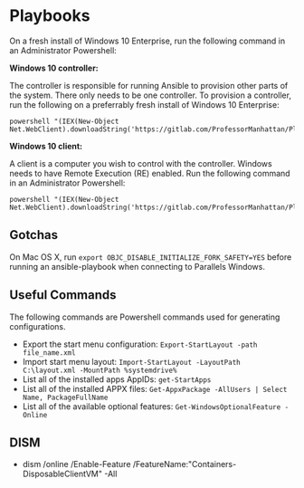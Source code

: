 # Playbooks

On a fresh install of Windows 10 Enterprise, run the following command in an Administrator Powershell:

**Windows 10 controller:**

The controller is responsible for running Ansible to provision other parts of the system. There only needs to be one controller. To provision a controller, run the following on a preferrably fresh install of Windows 10 Enterprise:

```
powershell "(IEX(New-Object Net.WebClient).downloadString('https://gitlab.com/ProfessorManhattan/Playbooks/-/raw/master/files/windows/controller.ps1'))"
```

**Windows 10 client:**

A client is a computer you wish to control with the controller. Windows needs to have Remote Execution (RE) enabled. Run the following command in an Administrator Powershell:

```
powershell "(IEX(New-Object Net.WebClient).downloadString('https://gitlab.com/ProfessorManhattan/Playbooks/-/raw/master/files/windows/client.ps1'))"
```

## Gotchas

On Mac OS X, run `export OBJC_DISABLE_INITIALIZE_FORK_SAFETY=YES` before running an ansible-playbook when connecting to Parallels Windows.

## Useful Commands

The following commands are Powershell commands used for generating configurations.

* Export the start menu configuration: `Export-StartLayout -path file_name.xml`
* Import start menu layout: `Import-StartLayout -LayoutPath C:\layout.xml -MountPath %systemdrive%`
* List all of the installed apps AppIDs: `get-StartApps`
* List all of the installed APPX files: `Get-AppxPackage -AllUsers | Select Name, PackageFullName`
* List all of the available optional features: `Get-WindowsOptionalFeature -Online`

## DISM

* dism /online /Enable-Feature /FeatureName:"Containers-DisposableClientVM" -All
